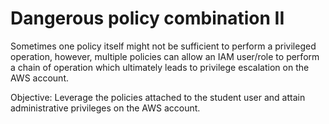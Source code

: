 # Dangerous policy combination II

Sometimes one policy itself might not be sufficient to perform a privileged operation, however, multiple policies can allow an IAM user/role to perform a chain of operation which ultimately leads to privilege escalation on the AWS account.

Objective: Leverage the policies attached to the student user and attain administrative privileges on the AWS account.